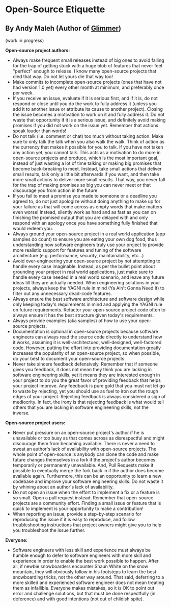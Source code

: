 # Open-Source Etiquette
## By Andy Maleh (Author of [Glimmer](https://github.com/AndyObtiva/glimmer))

(work in progress)

**Open-source project authors:**

- Always make frequent small releases instead of big ones to avoid falling for the trap of getting stuck with a huge blob of features that never feel "perfect" enough to release. I know many open-source projects that died that way. Do not let yours die that way too!
- Make commits to incomplete open-source projects (ones that have not had version 1.0 yet) every other month at minimum, and preferably once per week.
- If you receive an issue, evaluate if it is serious first, and if it is, do not respond or close until you do the work to fully address it (unless you add it to another issue or attribute its cause to another project). Closing the issue becomes a motivation to work on it and fully address it. Do not waste that opportunity if it is a serious issue, and definitely avoid making promises if you did not work on the issue yet. Remember that actions speak louder than words!
- Do not talk (i.e. comment or chat) too much without taking action. Make sure to only talk the talk when you also walk the walk. Think of action as the currency that makes it possible for you to talk. If you have not taken any action yet, you cannot talk. This acts as a motivation to do more in open-source projects and produce, which is the most important goal, instead of just wasting a lot of time talking or making big promises that become back-breaking to meet. Instead, take small actions that deliver small results, talk only a little bit afterwards if you want, and then take more small actions to deliver more small results. That way, you never fall for the trap of making promises so big you can never meet or that discourage you from action in the future.
- If you fail to meet a promise you made to someone or a deadline you agreed to, do not just apologize without doing anything to make up for your failure as that will come across as empty words that make matters even worse! Instead, silently work as hard and as fast as you can on finishing the promised output that you are delayed with and only respond with an apology once you have something fully finished that would redeem you.
- Always ground your open-source project in a real world application (app samples do count) to ensure you are eating your own dog food, thus understanding how software engineers truly use your project to provide more realistic support for features and tuning of the software architecture (e.g. performance, security, maintainability, etc...)
- Avoid over-engineering your open-source project by not attempting to handle every case imaginable. Instead, as per the bullet point about grounding your project in real world applications, just make sure to handle every case needed in a real world scenario, and leave any future ideas till they are actually needed. When engineering solutions in your projects, always keep the YAGNI rule in mind (Ya Ain't Gonna Need It) to filter out any unnecessary dead-code features.
- Always ensure the best software architecture and software design while only keeping today's requirements in mind and applying the YAGNI rule on future requirements. Refactor your open-source project code often to always ensure it has the best structure given today's requirements.
- Always provide examples (aka samples) of how to use your open-source projects. 
- Documentation is optional in open-source projects because software engineers can always read the source code directly to understand how it works, assuming it is well-architectued, well-designed, well-factored code. However, putting the effort into providing documentation greatly increases the popularity of an open-source project, so when possible, do your best to document your open-source projects.
- Never take sincere feedback defensively. Remember that if someone gives you feedback, it does not mean they think you are lacking in software engineering skills, yet it means they are interested enough in your project to do you the great favor of providing feedback that helps your project improve. Any feedback is pure gold that you must not let go to waste by rejecting, yet you should use as fuel to iron out the rough edges of your project. Rejecting feedback is always considered a sign of mediocrity. In fact, the irony is that rejecting feedback is what would tell others that you are lacking in software engineering skills, not the inverse.

**Open-source project users:**

- Never put pressure on an open-source project's author if he is unavailable or too busy as that comes across as disrespectful and might discourage them from becoming available. There is never a need to sweat an author's lack of availability with open-source projects. The whole point of open-source is anybody can clone the code and make future changes themselves in a fork if the project's author becomes temporarily or permanently unavailable. And, Pull Requests make it possible to eventually merge the fork back in if the author does become available again. Furthermore, this can be an opportunity to learn a new codebase and improve your software engineering skills. Do not waste it by whining about an author's lack of availability.
- Do not open an issue when the effort to implement a fix or a feature is so small. Open a pull request instead. Remember that open-source projects are a community effort. Finding a small issue or feature that is quick to implement is your opportunity to make a contribution!
- When reporting an issue, provide a step-by-step scenario for reproducing the issue if it is easy to reproduce, and follow troubleshooting instructions that project owners might give you to help you troubleshoot the issue further.

**Everyone:**

- Software engineers with less skill and experience must always be humble enough to defer to software engineers with more skill and experience in order to enable the best work possible to happen. After all, if newbie snowboarders encounter Shaun White on the snow mountain, they will obviously follow in his footsteps to learn the best snowboarding tricks, not the other way around. That said, deferring to a more skilled and experienced software engineer does not mean treating them as infallible. Everyone makes mistakes, so it is OK to point out error and challenge solutions, but that must be done respectfully (in deference) and with good intentions (not out of childish spite).
